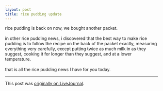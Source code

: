 ```yaml
---
layout: post
title: rice pudding update
---
```


<div class="entry-item s2-entrytext">rice pudding is back on now, we bought another packet.<br/><br/>in other rice pudding news, i discovered that the best way to make rice pudding is to follow the recipe on the back of the packet exactly, measuring everything very carefully, except putting twice as much milk in as they suggest, cooking it for longer than they suggest, and at a lower temperature.<br/><br/>that is all the rice pudding news I have for you today.</div><p><hr></p><p>This post was <a href="http://ferkeltongs.livejournal.com/2233.html">originally on LiveJournal</a>.</p>